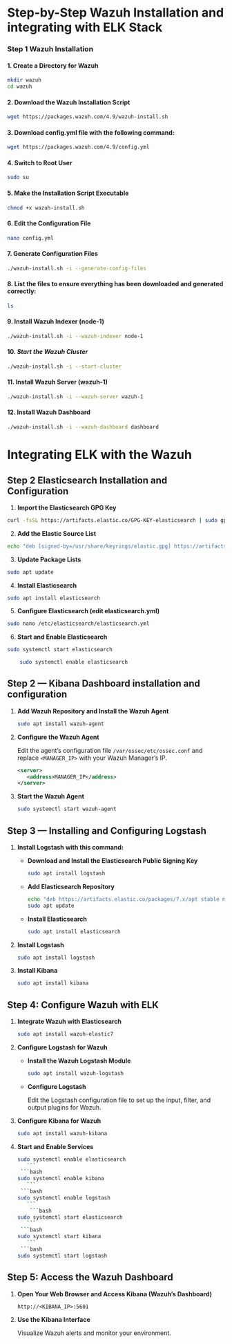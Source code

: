 # Step-by-Step Wazuh Installation and integrating with ELK Stack


### Step 1 Wazuh Installation


#### 1. **Create a Directory for Wazuh**
```bash
mkdir wazuh
cd wazuh
```

#### 2. **Download the Wazuh Installation Script**

```bash
wget https://packages.wazuh.com/4.9/wazuh-install.sh
```
#### 3. **Download config.yml file with the following command:**

```bash
wget https://packages.wazuh.com/4.9/config.yml
```

#### 4. **Switch to Root User**

```bash
sudo su
```
#### 5. **Make the Installation Script Executable**

```bash
chmod +x wazuh-install.sh
```
#### 6. **Edit the Configuration File**

```bash
nano config.yml
```
#### 7. **Generate Configuration Files**

```bash
./wazuh-install.sh -i --generate-config-files
```
#### 8. **List the files to ensure everything has been downloaded and generated correctly:**

```bash
ls
```
#### 9. **Install Wazuh Indexer (node-1)**

```bash
./wazuh-install.sh -i --wazuh-indexer node-1
```
#### 10. ***Start the Wazuh Cluster***
```bash
./wazuh-install.sh -i --start-cluster
```
#### 11. **Install Wazuh Server (wazuh-1)**

```bash
./wazuh-install.sh -i --wazuh-server wazuh-1
```
#### 12. **Install Wazuh Dashboard**
```bash
./wazuh-install.sh -i --wazuh-dashboard dashboard
```





# Integrating ELK with the Wazuh


## Step 2 Elasticsearch Installation and Configuration

1. **Import the Elasticsearch GPG Key**

```bash
curl -fsSL https://artifacts.elastic.co/GPG-KEY-elasticsearch | sudo gpg --dearmor -o /usr/share/keyrings/elastic.gpg
```

2. **Add the Elastic Source List**
   
```bash
echo "deb [signed-by=/usr/share/keyrings/elastic.gpg] https://artifacts.elastic.co/packages/7.x/apt stable main" | sudo tee -a /etc/apt/sources.list.d/elastic-7.x.list
```
3. **Update Package Lists**
```bash
sudo apt update
```
4. **Install Elasticsearch**
```bash
sudo apt install elasticsearch
```
5. **Configure Elasticsearch (edit elasticsearch.yml)**
```bash
sudo nano /etc/elasticsearch/elasticsearch.yml
```

6. **Start and Enable Elasticsearch**
```bash
sudo systemctl start elasticsearch
```
```bash
    sudo systemctl enable elasticsearch
```






## Step 2 — Kibana Dashboard installation and configuration

1. **Add Wazuh Repository and Install the Wazuh Agent**

    ```bash
    sudo apt install wazuh-agent
    ```

2. **Configure the Wazuh Agent**

    Edit the agent’s configuration file `/var/ossec/etc/ossec.conf` and replace `<MANAGER_IP>` with your Wazuh Manager’s IP.

    ```xml
    <server>
       <address>MANAGER_IP</address>
    </server>
    ```

3. **Start the Wazuh Agent**

    ```bash
    sudo systemctl start wazuh-agent
    ```

## Step 3 — Installing and Configuring Logstash

1. **Install Logstash with this command:**

    - **Download and Install the Elasticsearch Public Signing Key**

      ```bash
      sudo apt install logstash
      ```

    - **Add Elasticsearch Repository**

      ```bash
      echo "deb https://artifacts.elastic.co/packages/7.x/apt stable main" | sudo tee -a /etc/apt/sources.list.d/elastic-7.x.list
      sudo apt update
      ```

    - **Install Elasticsearch**

      ```bash
      sudo apt install elasticsearch
      ```

2. **Install Logstash**

    ```bash
    sudo apt install logstash
    ```

3. **Install Kibana**

    ```bash
    sudo apt install kibana
    ```

## Step 4: Configure Wazuh with ELK

1. **Integrate Wazuh with Elasticsearch**

    ```bash
    sudo apt install wazuh-elastic7
    ```

2. **Configure Logstash for Wazuh**

    - **Install the Wazuh Logstash Module**

      ```bash
      sudo apt install wazuh-logstash
      ```

    - **Configure Logstash**

      Edit the Logstash configuration file to set up the input, filter, and output plugins for Wazuh.

3. **Configure Kibana for Wazuh**

    ```bash
    sudo apt install wazuh-kibana
    ```

4. **Start and Enable Services**

    ```bash
    sudo systemctl enable elasticsearch
       ```
     ```bash
    sudo systemctl enable kibana
       ```
     ```bash
    sudo systemctl enable logstash
       ```
        ```bash
    sudo systemctl start elasticsearch
       ```
     ```bash
    sudo systemctl start kibana
       ```
     ```bash
    sudo systemctl start logstash
    ```

## Step 5: Access the Wazuh Dashboard

1. **Open Your Web Browser and Access Kibana (Wazuh’s Dashboard)**

    ```plaintext
    http://<KIBANA_IP>:5601
    ```

2. **Use the Kibana Interface**

    Visualize Wazuh alerts and monitor your environment.
